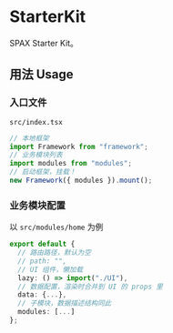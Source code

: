 # StarterKit

SPAX Starter Kit。

## 用法 Usage

### 入口文件

`src/index.tsx`

```typescript
// 本地框架
import Framework from "framework";
// 业务模块列表
import modules from "modules";
// 启动框架，挂载！
new Framework({ modules }).mount();
```

### 业务模块配置

以 `src/modules/home` 为例

```typescript
export default {
  // 路由路径，默认为空
  // path: "",
  // UI 组件，懒加载
  lazy: () => import("./UI"),
  // 数据配置，渲染时合并到 UI 的 props 里
  data: {...},
  // 子模块，数据描述结构同此
  modules: [...]
};
```
